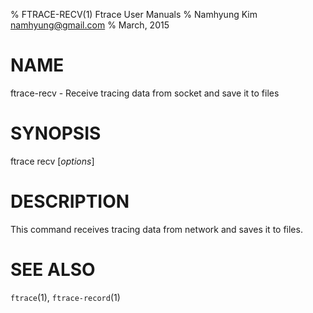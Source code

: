 % FTRACE-RECV(1) Ftrace User Manuals
% Namhyung Kim <namhyung@gmail.com>
% March, 2015

NAME
====
ftrace-recv - Receive tracing data from socket and save it to files

SYNOPSIS
========
ftrace recv [*options*]

DESCRIPTION
===========
This command receives tracing data from network and saves it to files.

SEE ALSO
========
`ftrace`(1), `ftrace-record`(1)
